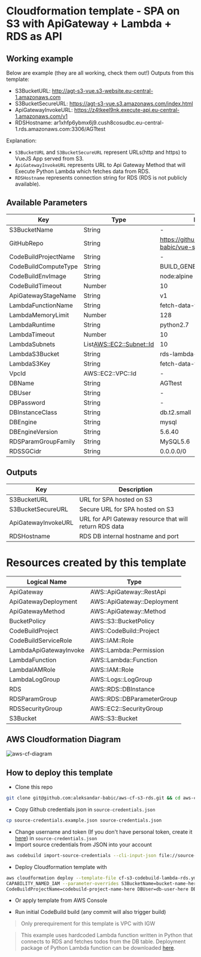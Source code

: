 # Cloudformation template - SPA on S3 with ApiGateway + Lambda + RDS as API

## Working example

Below are example (they are all working, check them out!) Outputs from this template:

- S3BucketURL: http://agt-s3-vue.s3-website.eu-central-1.amazonaws.com
- S3BucketSecureURL: https://agt-s3-vue.s3.amazonaws.com/index.html
- ApiGatewayInvokeURL: https://z4tkeel9nk.execute-api.eu-central-1.amazonaws.com/v1
- RDSHostname: ar1xhfp6ybmx6j9.cush8cosudbc.eu-central-1.rds.amazonaws.com:3306/AGTtest

Explanation:

- `S3BucketURL` and `S3BucketSecureURL` represent URLs(http and https) to VueJS App served from S3.
- `ApiGatewayInvokeURL` represents URL to Api Gateway Method that will Execute Python Lambda which fetches data from RDS.
- `RDSHostname` represents connection string for RDS (RDS is not publicly available).

## Available Parameters
|Key|Type|Default|
|--|--|--|
| S3BucketName | String | - |
| GitHubRepo | String | https://github.com/aleksandar-babic/vue-s3-demo |
| CodeBuildProjectName | String | - |
| CodeBuildComputeType | String | BUILD_GENERAL1_SMALL |
| CodeBuildEnvImage | String | node:alpine |
| CodeBuildTimeout | Number | 10 |
| ApiGatewayStageName | String | v1 |
| LambdaFunctionName | String | fetch-data-function |
| LambdaMemoryLimit | Number | 128 |
| LambdaRuntime | String | python2.7 |
| LambdaTimeout | Number | 10 |
| LambdaSubnets | List<AWS::EC2::Subnet::Id> | 10 |
| LambdaS3Bucket | String | rds-lambda-test-agt |
| LambdaS3Key | String | fetch-data-fn-deployment.zip |
| VpcId | AWS::EC2::VPC::Id | - |
| DBName | String | AGTtest |
| DBUser | String | - |
| DBPassword | String | - |
| DBInstanceClass | String | db.t2.small |
| DBEngine | String | mysql |
| DBEngineVersion | String | 5.6.40 |
| RDSParamGroupFamily | String | MySQL5.6 |
| RDSSGCidr | String | 0.0.0.0/0 |

## Outputs

|Key|Description|
|--|--|
| S3BucketURL | URL for SPA hosted on S3 |
| S3BucketSecureURL | Secure URL for SPA hosted on S3 |
| ApiGatewayInvokeURL | URL for API Gateway resource that will return RDS data |
| RDSHostname | RDS DB internal hostname and port |

# Resources created by this template

|Logical Name|Type|
|--|--|
| ApiGateway | AWS::ApiGateway::RestApi	 |
| ApiGatewayDeployment	 | AWS::ApiGateway::Deployment	 |
| ApiGatewayMethod | AWS::ApiGateway::Method	 |
| BucketPolicy | AWS::S3::BucketPolicy	 |
| CodeBuildProject | AWS::CodeBuild::Project	 |
| CodeBuildServiceRole	 | AWS::IAM::Role	 |
| LambdaApiGatewayInvoke | AWS::Lambda::Permission	 |
| LambdaFunction | AWS::Lambda::Function	 |
| LambdaIAMRole | AWS::IAM::Role	 |
| LambdaLogGroup	 |  AWS::Logs::LogGroup	|
| RDS |  AWS::RDS::DBInstance	|
| RDSParamGroup	 | AWS::RDS::DBParameterGroup	 |
| RDSSecurityGroup	 | AWS::EC2::SecurityGroup	 |
| S3Bucket	 |AWS::S3::Bucket	|

## AWS Cloudformation Diagram

![aws-cf-diagram](https://i.gyazo.com/eea0b51255f3779f222118e0493a6e5b.png)

## How to deploy this template
- Clone this repo
```bash
git clone git@github.com:aleksandar-babic/aws-cf-s3-rds.git && cd aws-cf-s3-rds
```
- Copy Github credentials json in `source-credentials.json`
```bash
cp source-credentials.example.json source-credentials.json
```
- Change username and token (If you don't have personal token, create it [here](https://help.github.com/en/articles/creating-a-personal-access-token-for-the-command-line)) in `source-credentials.json`
-  Import source credentials from JSON into your account
```bash
aws codebuild import-source-credentials --cli-input-json file://source-credentials.json
```
- Deploy Cloudformation template with
```bash
aws cloudformation deploy --template-file cf-s3-codebuild-lambda-rds.yml --capabilities \
CAPABILITY_NAMED_IAM --parameter-overrides S3BucketName=bucket-name-here \
CodeBuildProjectName=codebuild-project-name-here DBUser=db-user-here DBPassword=db-password-here VpcId=vpc-id-here RDSSGCidr=cidr-here --stack-name stack-name-here
```
- Or apply template from AWS Console

- Run initial CodeBuild build (any commit will also trigger build)

> Only prerequirement for this template is VPC with IGW

> This example uses hardcoded Lambda function written in Python that connects to RDS and fetches todos from the DB table.
> Deployment package of Python Lambda function can be downloaded [here](https://s3.eu-central-1.amazonaws.com/rds-lambda-test-agt/fetch-data-fn-deployment.zip).